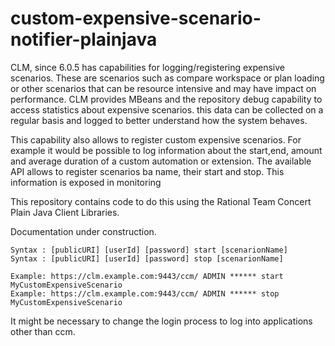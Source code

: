 # custom-expensive-scenario-notifier-plainjava

CLM, since 6.0.5 has capabilities for logging/registering expensive scenarios. These are scenarios such as compare workspace or plan loading or other scenarios that can be resource intensive and may have impact on performance. CLM provides MBeans and the repository debug capability to access statistics about expensive scenarios. this data can be collected on a regular basis and logged to better understand how the system behaves. 

This capability also allows to register custom expensive scenarios. For example it would be possible to log information about the start,end, amount and average duration of a custom automation or extension. The available API allows to register scenarios ba name, their start and stop. This information is exposed in monitoring

This repository contains code to do this using the Rational Team Concert Plain Java Client Libraries.

Documentation under construction.

	Syntax : [publicURI] [userId] [password] start [scenarionName]
	Syntax : [publicURI] [userId] [password] stop [scenarionName]
  
	Example: https://clm.example.com:9443/ccm/ ADMIN ****** start MyCustomExpensiveScenario
	Example: https://clm.example.com:9443/ccm/ ADMIN ****** stop MyCustomExpensiveScenario

It might be necessary to change the login process to log into applications other than ccm. 
